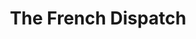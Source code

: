 ---
layout: post
title: The French Dispatch
director: Wes Anderson
year: 2021
cover: https://images.mubicdn.net/images/film/223289/cache-512341-1685012134/image-w1280.jpg
---